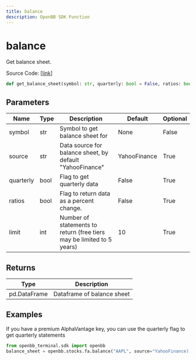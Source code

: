 ```yaml
---
title: balance
description: OpenBB SDK Function
---
```


# balance

Get balance sheet.

Source Code: [[link](https://github.com/OpenBB-finance/OpenBBTerminal/tree/main/openbb_terminal/stocks/fundamental_analysis/sdk_helpers.py#L77)]

```python
def get_balance_sheet(symbol: str, quarterly: bool = False, ratios: bool = False, source: str = "YahooFinance", limit: int = 10) -> DataFrame
```
## Parameters

| Name | Type | Description | Default | Optional |
| ---- | ---- | ----------- | ------- | -------- |
| symbol | str | Symbol to get balance sheet for | None | False |
| source | str | Data source for balance sheet, by default "YahooFinance" | YahooFinance | True |
| quarterly | bool | Flag to get quarterly data | False | True |
| ratios | bool | Flag to return data as a percent change. | False | True |
| limit | int | Number of statements to return (free tiers may be limited to 5 years) | 10 | True |

## Returns

| Type | Description |
| ---- | ----------- |
| pd.DataFrame | Dataframe of balance sheet |

## Examples


If you have a premium AlphaVantage key, you can use the quarterly flag to get quarterly statements
```python
from openbb_terminal.sdk import openbb
balance_sheet = openbb.stocks.fa.balance("AAPL", source="YahooFinance)
```

